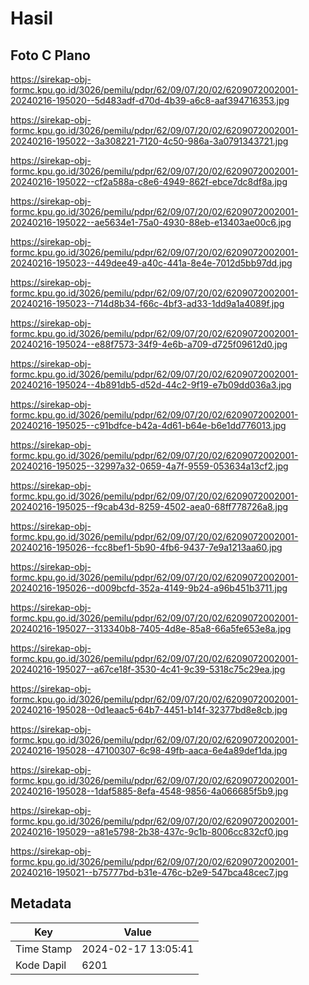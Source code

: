 # Hasil

## Foto C Plano

https://sirekap-obj-formc.kpu.go.id/3026/pemilu/pdpr/62/09/07/20/02/6209072002001-20240216-195020--5d483adf-d70d-4b39-a6c8-aaf394716353.jpg

https://sirekap-obj-formc.kpu.go.id/3026/pemilu/pdpr/62/09/07/20/02/6209072002001-20240216-195022--3a308221-7120-4c50-986a-3a0791343721.jpg

https://sirekap-obj-formc.kpu.go.id/3026/pemilu/pdpr/62/09/07/20/02/6209072002001-20240216-195022--cf2a588a-c8e6-4949-862f-ebce7dc8df8a.jpg

https://sirekap-obj-formc.kpu.go.id/3026/pemilu/pdpr/62/09/07/20/02/6209072002001-20240216-195022--ae5634e1-75a0-4930-88eb-e13403ae00c6.jpg

https://sirekap-obj-formc.kpu.go.id/3026/pemilu/pdpr/62/09/07/20/02/6209072002001-20240216-195023--449dee49-a40c-441a-8e4e-7012d5bb97dd.jpg

https://sirekap-obj-formc.kpu.go.id/3026/pemilu/pdpr/62/09/07/20/02/6209072002001-20240216-195023--714d8b34-f66c-4bf3-ad33-1dd9a1a4089f.jpg

https://sirekap-obj-formc.kpu.go.id/3026/pemilu/pdpr/62/09/07/20/02/6209072002001-20240216-195024--e88f7573-34f9-4e6b-a709-d725f09612d0.jpg

https://sirekap-obj-formc.kpu.go.id/3026/pemilu/pdpr/62/09/07/20/02/6209072002001-20240216-195024--4b891db5-d52d-44c2-9f19-e7b09dd036a3.jpg

https://sirekap-obj-formc.kpu.go.id/3026/pemilu/pdpr/62/09/07/20/02/6209072002001-20240216-195025--c91bdfce-b42a-4d61-b64e-b6e1dd776013.jpg

https://sirekap-obj-formc.kpu.go.id/3026/pemilu/pdpr/62/09/07/20/02/6209072002001-20240216-195025--32997a32-0659-4a7f-9559-053634a13cf2.jpg

https://sirekap-obj-formc.kpu.go.id/3026/pemilu/pdpr/62/09/07/20/02/6209072002001-20240216-195025--f9cab43d-8259-4502-aea0-68ff778726a8.jpg

https://sirekap-obj-formc.kpu.go.id/3026/pemilu/pdpr/62/09/07/20/02/6209072002001-20240216-195026--fcc8bef1-5b90-4fb6-9437-7e9a1213aa60.jpg

https://sirekap-obj-formc.kpu.go.id/3026/pemilu/pdpr/62/09/07/20/02/6209072002001-20240216-195026--d009bcfd-352a-4149-9b24-a96b451b3711.jpg

https://sirekap-obj-formc.kpu.go.id/3026/pemilu/pdpr/62/09/07/20/02/6209072002001-20240216-195027--313340b8-7405-4d8e-85a8-66a5fe653e8a.jpg

https://sirekap-obj-formc.kpu.go.id/3026/pemilu/pdpr/62/09/07/20/02/6209072002001-20240216-195027--a67ce18f-3530-4c41-9c39-5318c75c29ea.jpg

https://sirekap-obj-formc.kpu.go.id/3026/pemilu/pdpr/62/09/07/20/02/6209072002001-20240216-195028--0d1eaac5-64b7-4451-b14f-32377bd8e8cb.jpg

https://sirekap-obj-formc.kpu.go.id/3026/pemilu/pdpr/62/09/07/20/02/6209072002001-20240216-195028--47100307-6c98-49fb-aaca-6e4a89def1da.jpg

https://sirekap-obj-formc.kpu.go.id/3026/pemilu/pdpr/62/09/07/20/02/6209072002001-20240216-195028--1daf5885-8efa-4548-9856-4a066685f5b9.jpg

https://sirekap-obj-formc.kpu.go.id/3026/pemilu/pdpr/62/09/07/20/02/6209072002001-20240216-195029--a81e5798-2b38-437c-9c1b-8006cc832cf0.jpg

https://sirekap-obj-formc.kpu.go.id/3026/pemilu/pdpr/62/09/07/20/02/6209072002001-20240216-195021--b75777bd-b31e-476c-b2e9-547bca48cec7.jpg


## Metadata

| Key        | Value               |
| ---------- | ------------------- |
| Time Stamp | 2024-02-17 13:05:41 |
| Kode Dapil | 6201                |



